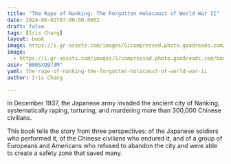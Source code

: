 ```yaml
---
title: "The Rape of Nanking: The Forgotten Holocaust of World War II"
date: 2024-06-02T07:00:00.000Z
draft: false
tags: [Iris Chang]
layout: book
image: https://i.gr-assets.com/images/S/compressed.photo.goodreads.com/books/1464209352l/18874122._SX98_.jpg
image: 
  - https://i.gr-assets.com/images/S/compressed.photo.goodreads.com/books/1464209352l/18874122._SX98_.jpg
asin: "B005XQ973M"
yaml: the-rape-of-nanking-the-forgotten-holocaust-of-world-war-ii
author: Iris Chang

---
```


In December 1937, the Japanese army invaded the ancient city of Nanking, systematically raping, torturing, and murdering more than 300,000 Chinese civilians.   
  
This book tells the story from three perspectives: of the Japanese soldiers who performed it, of the Chinese civilians who endured it, and of a group of Europeans and Americans who refused to abandon the city and were able to create a safety zone that saved many.